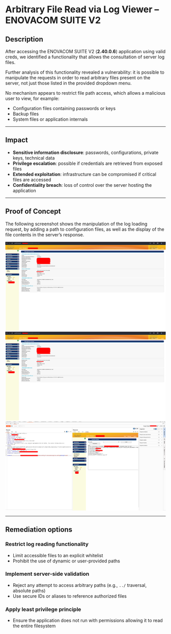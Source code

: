 # Arbitrary File Read via Log Viewer – ENOVACOM SUITE V2  

## Description  
After accessing the ENOVACOM SUITE V2 (**2.40.0.6**) application using valid creds, we identified a functionality that allows the consultation of server log files.  

Further analysis of this functionality revealed a vulnerability: it is possible to manipulate the requests in order to read arbitrary files present on the server, not just those listed in the provided dropdown menu.  

No mechanism appears to restrict file path access, which allows a malicious user to view, for example:  
- Configuration files containing passwords or keys  
- Backup files  
- System files or application internals  

---

## Impact  
- **Sensitive information disclosure**: passwords, configurations, private keys, technical data  
- **Privilege escalation**: possible if credentials are retrieved from exposed files  
- **Extended exploitation**: infrastructure can be compromised if critical files are accessed  
- **Confidentiality breach**: loss of control over the server hosting the application  

---

## Proof of Concept  

The following screenshot shows the manipulation of the log loading request, by adding a path to configuration files, as well as the display of the file contents in the server’s response.  

![enovacom version](1.png)  
![PoC Screenshot 1](1.png)  
![PoC Screenshot 2](2.png) 



---

## Remediation options  

### Restrict log reading functionality  
- Limit accessible files to an explicit whitelist  
- Prohibit the use of dynamic or user-provided paths  

### Implement server-side validation  
- Reject any attempt to access arbitrary paths (e.g., `../` traversal, absolute paths)  
- Use secure IDs or aliases to reference authorized files  

### Apply least privilege principle  
- Ensure the application does not run with permissions allowing it to read the entire filesystem  
